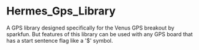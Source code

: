 # Hermes_Gps_Library
A GPS library designed specifically for the Venus GPS breakout by sparkfun. But features of this library can be used with any GPS board that has a start sentence flag like a '$' symbol.
